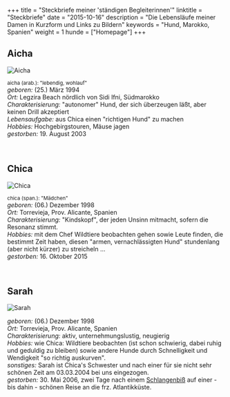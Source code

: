 +++
title 		= "Steckbriefe meiner 'ständigen Begleiterinnen'"
linktitle   = "Steckbriefe"
date 		= "2015-10-16"
description = "Die Lebensläufe meiner Damen in Kurzform und Links zu Bildern"
keywords    = "Hund, Marokko, Spanien"
weight      = 1
hunde       = ["Homepage"]
+++

<!--INHALT Beginn-->
<a name="aicha"></a>
<h2>Aicha</h2>
<img class="li" src="/bilder/hund/fm010626.jpg" border="0" alt="Aicha">
<p><small>aicha (arab.): "lebendig, wohlauf"</small><br>
<em>geboren:</em> (25.) März 1994<br>
<em>Ort:</em> Legzira Beach nördlich von Sidi Ifni, Südmarokko<br>
<em>Charakterisierung:</em> "autonomer" Hund, der sich überzeugen läßt, aber keinen Drill akzeptiert<br>
<em>Lebensaufgabe:</em> aus Chica einen "richtigen Hund" zu machen<br>
<em>Hobbies:</em> Hochgebirgstouren, Mäuse jagen<br>
<em>gestorben:</em> 19. August 2003</p>
<!-- <p align="center"><a href="aicha/index.html" title="Bildergalerie">Ihr Leben in Bildern</a></p> -->
<br class="clear">
<a name="chica"></a>
<h2>Chica</h2>
<img class="re" src="/bilder/hund/fm021127.jpg" border="0" alt="Chica">
<p><small>chica (span.): "Mädchen"</small><br>
<em>geboren:</em> (06.) Dezember 1998<br>
<em>Ort:</em> Torrevieja, Prov. Alicante, Spanien<br>
<em>Charakterisierung:</em> "Kindskopf", der jeden Unsinn mitmacht, sofern die Resonanz stimmt.<br>
<em>Hobbies:</em> mit dem Chef Wildtiere beobachten gehen sowie Leute finden, die bestimmt Zeit haben, diesen "armen, vernachlässigten Hund" stundenlang (aber nicht kürzer) zu streicheln ...<br>
<em>gestorben:</em> 16. Oktober 2015</p>
<!-- <p align="center"><a href="chica/index.html" title="Bildergalerie">Bilder aus einem langen Leben</a></p> -->
<br class="clear">
<a name="sarah"></a>
<h2>Sarah</h2>
<img class="li" src="/bilder/hund/fe050747.jpg" border="0" alt="Sarah">
<p><em>geboren:</em> (06.) Dezember 1998<br>
<em>Ort:</em> Torrevieja, Prov. Alicante, Spanien<br>
<em>Charakterisierung:</em> aktiv, unternehmungslustig, neugierig<br>
<em>Hobbies:</em> wie Chica: Wildtiere beobachten (ist schon schwierig, dabei ruhig und geduldig zu bleiben) sowie andere Hunde durch Schnelligkeit und Wendigkeit "so richtig auskurven".<br>
<em>sonstiges:</em> Sarah ist Chica's Schwester und nach einer für sie nicht sehr schönen Zeit am 03.03.2004 bei uns eingezogen.<br>
<em>gestorben:</em> 30. Mai 2006, zwei Tage nach einem <a href="schlange.html">Schlangenbiß</a> auf einer - bis dahin - schönen Reise an die frz. Atlantikküste.<br>
</p>
<!-- <p align="center"><a href="sarah/index.html" title="Bildergalerie">Erinnerungen an eine<br>
viel zu kurze Zeit</a></p> -->
<br clear="all">
<!--INHALT Ende-->
